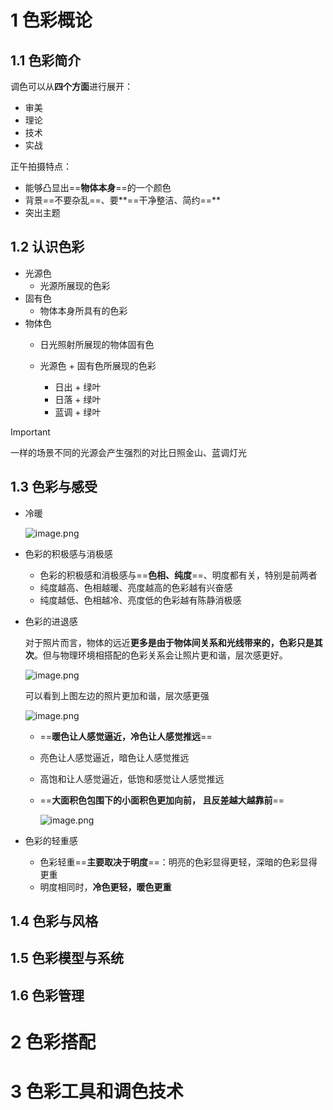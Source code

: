

  

# 1 色彩概论

## 1.1 色彩简介

调色可以从**四个方面**进行展开：

- 审美
- 理论
- 技术
- 实战

正午拍摄特点：

- 能够凸显出==**物体本身**==的一个颜色
- 背景==不要杂乱==、要**==干净整洁、简约==**
- 突出主题

  

## 1.2 认识色彩

- 光源色
    - 光源所展现的色彩
- 固有色
    - 物体本身所具有的色彩
- 物体色
    - 日光照射所展现的物体固有色
    - 光源色 + 固有色所展现的色彩
        
        - 日出 + 绿叶
        - 日落 + 绿叶
        - 蓝调 + 绿叶
        
> [!important]  
> 一样的场景不同的光源会产生强烈的对比日照金山、蓝调灯光 

## 1.3 色彩与感受

- 冷暖
    
    ![image.png](https://learning-1316972768.cos.ap-nanjing.myqcloud.com/%E5%90%8E%E6%9C%9F/20240730234141.png)

    
- 色彩的积极感与消极感
    - 色彩的积极感和消极感与==**色相、纯度**==、明度都有关，特别是前两者
    - 纯度越高、色相越暖、亮度越高的色彩越有兴奋感
    - 纯度越低、色相越冷、亮度低的色彩越有陈静消极感
- 色彩的进退感
    
    对于照片而言，物体的远近**更多是由于物体间关系和光线带来的，色彩只是其次**。但与物理环境相搭配的色彩关系会让照片更和谐，层次感更好。
    
    ![image.png](https://learning-1316972768.cos.ap-nanjing.myqcloud.com/%E5%90%8E%E6%9C%9F/20240730234150.png)

    
    可以看到上图左边的照片更加和谐，层次感更强
    
    ![image.png](https://learning-1316972768.cos.ap-nanjing.myqcloud.com/%E5%90%8E%E6%9C%9F/20240730234200.png)

    
    - ==**暖色让人感觉逼近，冷色让人感觉推远**==
    - 亮色让人感觉逼近，暗色让人感觉推远
    - 高饱和让人感觉逼近，低饱和感觉让人感觉推远
    - ==**大面积色包围下的小面积色更加向前， 且反差越大越靠前**==
        
        ![image.png](https://learning-1316972768.cos.ap-nanjing.myqcloud.com/%E5%90%8E%E6%9C%9F/20240730234209.png)

        
- 色彩的轻重感
    - 色彩轻重==**主要取决于明度**==：明亮的色彩显得更轻，深暗的色彩显得更重
    - 明度相同时，**冷色更轻，暖色更重**

## 1.4 色彩与风格

  

## 1.5 色彩模型与系统

  

## 1.6 色彩管理

  

# 2 色彩搭配

  

# 3 色彩工具和调色技术